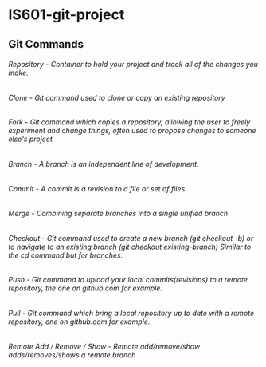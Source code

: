 # IS601-git-project

## Git Commands 
###### Repository - Container to hold your project and track all of the changes you make.
###### Clone - Git command used to clone or copy an existing repository
###### Fork - Git command which copies a repository, allowing the user to freely experiment and change things, often used to propose changes to someone else's project.
###### Branch - A branch is an independent line of development.
###### Commit - A commit is a revision to a file or set of files.
###### Merge - Combining separate branches into a single unified branch
###### Checkout - Git command used to create a new branch (git checkout -b) or to navigate to an existing branch (git checkout existing-branch) Similar to the cd command but for branches.
###### Push - Git command to upload your local commits(revisions) to a remote repository, the one on github.com for example.
###### Pull - Git command which bring a local repository up to date with a remote repository, one on github.com for example.
###### Remote Add / Remove / Show - Remote add/remove/show adds/removes/shows a remote branch
